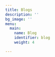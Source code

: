 ```yaml
---
title: Blogs
description: ''
bg_image: ''
menu:
  main:
    name: Blog
    identifier: blog
    weight: 4

---
```

